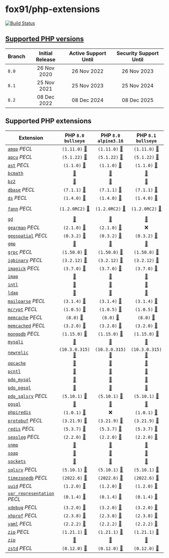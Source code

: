 # fox91/php-extensions

[![Build Status](https://github.com/fox91/docker-php-extensions/actions/workflows/ci.yaml/badge.svg)](https://github.com/fox91/docker-php-extensions/actions/workflows/ci.yaml)

## [Supported PHP versions](https://www.php.net/supported-versions.php)

Branch | Initial Release | Active Support Until | Security Support Until
-------|:---------------:|:--------------------:|:----------------------:
`8.0` | 26 Nov 2020 | 26 Nov 2022 | 26 Nov 2023
`8.1` | 25 Nov 2021 | 25 Nov 2023 | 25 Nov 2024
`8.2` | 08 Dec 2022 | 08 Dec 2024 | 08 Dec 2025

## Supported PHP extensions

Extension | PHP `8.0` `bullseye` | PHP `8.0` `alpine3.16` | PHP `8.1` `bullseye` | PHP `8.1` `alpine3.16` | PHP `8.2` `bullseye` | PHP `8.2` `alpine3.16`
----------|:--------------------:|:----------------------:|:--------------------:|:----------------------:|:--------------------:|:----------------------:
[`amqp`](https://pecl.php.net/package/amqp) _PECL_ | `(1.11.0)` [:whale:](8.0/bullseye/pecl_amqp/Dockerfile) | `(1.11.0)` [:whale:](8.0/alpine3.16/pecl_amqp/Dockerfile) | `(1.11.0)` [:whale:](8.1/bullseye/pecl_amqp/Dockerfile) | `(1.11.0)` [:whale:](8.1/alpine3.16/pecl_amqp/Dockerfile) | `(1.11.0)` [:whale:](8.2/bullseye/pecl_amqp/Dockerfile) | `(1.11.0)` [:whale:](8.2/alpine3.16/pecl_amqp/Dockerfile)
[`apcu`](https://pecl.php.net/package/apcu) _PECL_ | `(5.1.22)` [:whale:](8.0/bullseye/pecl_apcu/Dockerfile) | `(5.1.22)` [:whale:](8.0/alpine3.16/pecl_apcu/Dockerfile) | `(5.1.22)` [:whale:](8.1/bullseye/pecl_apcu/Dockerfile) | `(5.1.22)` [:whale:](8.1/alpine3.16/pecl_apcu/Dockerfile) | `(5.1.22)` [:whale:](8.2/bullseye/pecl_apcu/Dockerfile) | `(5.1.22)` [:whale:](8.2/alpine3.16/pecl_apcu/Dockerfile)
[`ast`](https://pecl.php.net/package/ast) _PECL_ | `(1.1.0)` [:whale:](8.0/bullseye/pecl_ast/Dockerfile) | `(1.1.0)` [:whale:](8.0/alpine3.16/pecl_ast/Dockerfile) | `(1.1.0)` [:whale:](8.1/bullseye/pecl_ast/Dockerfile) | `(1.1.0)` [:whale:](8.1/alpine3.16/pecl_ast/Dockerfile) | `(1.1.0)` [:whale:](8.2/bullseye/pecl_ast/Dockerfile) | `(1.1.0)` [:whale:](8.2/alpine3.16/pecl_ast/Dockerfile)
[`bcmath`](https://php.net/bcmath) | [:whale:](8.0/bullseye/bcmath/Dockerfile) | [:whale:](8.0/alpine3.16/bcmath/Dockerfile) | [:whale:](8.1/bullseye/bcmath/Dockerfile) | [:whale:](8.1/alpine3.16/bcmath/Dockerfile) | [:whale:](8.2/bullseye/bcmath/Dockerfile) | [:whale:](8.2/alpine3.16/bcmath/Dockerfile)
[`bz2`](https://php.net/bz2) | [:whale:](8.0/bullseye/bz2/Dockerfile) | [:whale:](8.0/alpine3.16/bz2/Dockerfile) | [:whale:](8.1/bullseye/bz2/Dockerfile) | [:whale:](8.1/alpine3.16/bz2/Dockerfile) | [:whale:](8.2/bullseye/bz2/Dockerfile) | [:whale:](8.2/alpine3.16/bz2/Dockerfile)
[`dbase`](https://pecl.php.net/package/dbase) _PECL_ | `(7.1.1)` [:whale:](8.0/bullseye/pecl_dbase/Dockerfile) | `(7.1.1)` [:whale:](8.0/alpine3.16/pecl_dbase/Dockerfile) | `(7.1.1)` [:whale:](8.1/bullseye/pecl_dbase/Dockerfile) | `(7.1.1)` [:whale:](8.1/alpine3.16/pecl_dbase/Dockerfile) | `(7.1.1)` [:whale:](8.2/bullseye/pecl_dbase/Dockerfile) | `(7.1.1)` [:whale:](8.2/alpine3.16/pecl_dbase/Dockerfile)
[`ds`](https://pecl.php.net/package/ds) _PECL_ | `(1.4.0)` [:whale:](8.0/bullseye/pecl_ds/Dockerfile) | `(1.4.0)` [:whale:](8.0/alpine3.16/pecl_ds/Dockerfile) | `(1.4.0)` [:whale:](8.1/bullseye/pecl_ds/Dockerfile) | `(1.4.0)` [:whale:](8.1/alpine3.16/pecl_ds/Dockerfile) | `(1.4.0)` [:whale:](8.2/bullseye/pecl_ds/Dockerfile) | `(1.4.0)` [:whale:](8.2/alpine3.16/pecl_ds/Dockerfile)
[`fann`](https://pecl.php.net/package/fann) _PECL_ | `(1.2.0RC2)` [:whale:](8.0/bullseye/pecl_fann/Dockerfile) | `(1.2.0RC2)` [:whale:](8.0/alpine3.16/pecl_fann/Dockerfile) | `(1.2.0RC2)` [:whale:](8.1/bullseye/pecl_fann/Dockerfile) | `(1.2.0RC2)` [:whale:](8.1/alpine3.16/pecl_fann/Dockerfile) | `(1.2.0RC2)` [:whale:](8.2/bullseye/pecl_fann/Dockerfile) | `(1.2.0RC2)` [:whale:](8.2/alpine3.16/pecl_fann/Dockerfile)
[`gd`](https://php.net/gd) | [:whale:](8.0/bullseye/gd/Dockerfile) | [:whale:](8.0/alpine3.16/gd/Dockerfile) | [:whale:](8.1/bullseye/gd/Dockerfile) | [:whale:](8.1/alpine3.16/gd/Dockerfile) | [:whale:](8.2/bullseye/gd/Dockerfile) | [:whale:](8.2/alpine3.16/gd/Dockerfile)
[`gearman`](https://pecl.php.net/package/gearman) _PECL_ | `(2.1.0)` [:whale:](8.0/bullseye/pecl_gearman/Dockerfile) | `(2.1.0)` [:whale:](8.0/alpine3.16/pecl_gearman/Dockerfile) | :x: | :x: | :x: | :x:
[`geospatial`](https://pecl.php.net/package/geospatial) _PECL_ | `(0.3.2)` [:whale:](8.0/bullseye/pecl_geospatial/Dockerfile) | `(0.3.2)` [:whale:](8.0/alpine3.16/pecl_geospatial/Dockerfile) | `(0.3.2)` [:whale:](8.1/bullseye/pecl_geospatial/Dockerfile) | `(0.3.2)` [:whale:](8.1/alpine3.16/pecl_geospatial/Dockerfile) | `(0.3.2)` [:whale:](8.2/bullseye/pecl_geospatial/Dockerfile) | `(0.3.2)` [:whale:](8.2/alpine3.16/pecl_geospatial/Dockerfile)
[`gmp`](https://php.net/gmp) | [:whale:](8.0/bullseye/gmp/Dockerfile) | [:whale:](8.0/alpine3.16/gmp/Dockerfile) | [:whale:](8.1/bullseye/gmp/Dockerfile) | [:whale:](8.1/alpine3.16/gmp/Dockerfile) | [:whale:](8.2/bullseye/gmp/Dockerfile) | [:whale:](8.2/alpine3.16/gmp/Dockerfile)
[`grpc`](https://pecl.php.net/package/grpc) _PECL_ | `(1.50.0)` [:whale:](8.0/bullseye/pecl_grpc/Dockerfile) | `(1.50.0)` [:whale:](8.0/alpine3.16/pecl_grpc/Dockerfile) | `(1.50.0)` [:whale:](8.1/bullseye/pecl_grpc/Dockerfile) | `(1.50.0)` [:whale:](8.1/alpine3.16/pecl_grpc/Dockerfile) | `(1.50.0)` [:whale:](8.2/bullseye/pecl_grpc/Dockerfile) | `(1.50.0)` [:whale:](8.2/alpine3.16/pecl_grpc/Dockerfile)
[`igbinary`](https://pecl.php.net/package/igbinary) _PECL_ | `(3.2.12)` [:whale:](8.0/bullseye/pecl_igbinary/Dockerfile) | `(3.2.12)` [:whale:](8.0/alpine3.16/pecl_igbinary/Dockerfile) | `(3.2.12)` [:whale:](8.1/bullseye/pecl_igbinary/Dockerfile) | `(3.2.12)` [:whale:](8.1/alpine3.16/pecl_igbinary/Dockerfile) | `(3.2.12)` [:whale:](8.2/bullseye/pecl_igbinary/Dockerfile) | `(3.2.12)` [:whale:](8.2/alpine3.16/pecl_igbinary/Dockerfile)
[`imagick`](https://pecl.php.net/package/imagick) _PECL_ | `(3.7.0)` [:whale:](8.0/bullseye/pecl_imagick/Dockerfile) | `(3.7.0)` [:whale:](8.0/alpine3.16/pecl_imagick/Dockerfile) | `(3.7.0)` [:whale:](8.1/bullseye/pecl_imagick/Dockerfile) | `(3.7.0)` [:whale:](8.1/alpine3.16/pecl_imagick/Dockerfile) | `(3.7.0)` [:whale:](8.2/bullseye/pecl_imagick/Dockerfile) | `(3.7.0)` [:whale:](8.2/alpine3.16/pecl_imagick/Dockerfile)
[`imap`](https://php.net/imap) | [:whale:](8.0/bullseye/imap/Dockerfile) | [:whale:](8.0/alpine3.16/imap/Dockerfile) | [:whale:](8.1/bullseye/imap/Dockerfile) | :x: | [:whale:](8.2/bullseye/imap/Dockerfile) | :x:
[`intl`](https://php.net/intl) | [:whale:](8.0/bullseye/intl/Dockerfile) | [:whale:](8.0/alpine3.16/intl/Dockerfile) | [:whale:](8.1/bullseye/intl/Dockerfile) | [:whale:](8.1/alpine3.16/intl/Dockerfile) | [:whale:](8.2/bullseye/intl/Dockerfile) | [:whale:](8.2/alpine3.16/intl/Dockerfile)
[`ldap`](https://php.net/ldap) | [:whale:](8.0/bullseye/ldap/Dockerfile) | [:whale:](8.0/alpine3.16/ldap/Dockerfile) | [:whale:](8.1/bullseye/ldap/Dockerfile) | [:whale:](8.1/alpine3.16/ldap/Dockerfile) | [:whale:](8.2/bullseye/ldap/Dockerfile) | [:whale:](8.2/alpine3.16/ldap/Dockerfile)
[`mailparse`](https://pecl.php.net/package/mailparse) _PECL_ | `(3.1.4)` [:whale:](8.0/bullseye/pecl_mailparse/Dockerfile) | `(3.1.4)` [:whale:](8.0/alpine3.16/pecl_mailparse/Dockerfile) | `(3.1.4)` [:whale:](8.1/bullseye/pecl_mailparse/Dockerfile) | `(3.1.4)` [:whale:](8.1/alpine3.16/pecl_mailparse/Dockerfile) | `(3.1.4)` [:whale:](8.2/bullseye/pecl_mailparse/Dockerfile) | `(3.1.4)` [:whale:](8.2/alpine3.16/pecl_mailparse/Dockerfile)
[`mcrypt`](https://pecl.php.net/package/mcrypt) _PECL_ | `(1.0.5)` [:whale:](8.0/bullseye/pecl_mcrypt/Dockerfile) | `(1.0.5)` [:whale:](8.0/alpine3.16/pecl_mcrypt/Dockerfile) | `(1.0.5)` [:whale:](8.1/bullseye/pecl_mcrypt/Dockerfile) | `(1.0.5)` [:whale:](8.1/alpine3.16/pecl_mcrypt/Dockerfile) | `(1.0.5)` [:whale:](8.2/bullseye/pecl_mcrypt/Dockerfile) | `(1.0.5)` [:whale:](8.2/alpine3.16/pecl_mcrypt/Dockerfile)
[`memcache`](https://pecl.php.net/package/memcache) _PECL_ | `(8.0)` [:whale:](8.0/bullseye/pecl_memcache/Dockerfile) | `(8.0)` [:whale:](8.0/alpine3.16/pecl_memcache/Dockerfile) | `(8.0)` [:whale:](8.1/bullseye/pecl_memcache/Dockerfile) | `(8.0)` [:whale:](8.1/alpine3.16/pecl_memcache/Dockerfile) | `(8.0)` [:whale:](8.2/bullseye/pecl_memcache/Dockerfile) | `(8.0)` [:whale:](8.2/alpine3.16/pecl_memcache/Dockerfile)
[`memcached`](https://pecl.php.net/package/memcached) _PECL_ | `(3.2.0)` [:whale:](8.0/bullseye/pecl_memcached/Dockerfile) | `(3.2.0)` [:whale:](8.0/alpine3.16/pecl_memcached/Dockerfile) | `(3.2.0)` [:whale:](8.1/bullseye/pecl_memcached/Dockerfile) | `(3.2.0)` [:whale:](8.1/alpine3.16/pecl_memcached/Dockerfile) | `(3.2.0)` [:whale:](8.2/bullseye/pecl_memcached/Dockerfile) | `(3.2.0)` [:whale:](8.2/alpine3.16/pecl_memcached/Dockerfile)
[`mongodb`](https://pecl.php.net/package/mongodb) _PECL_ | `(1.15.0)` [:whale:](8.0/bullseye/pecl_mongodb/Dockerfile) | `(1.15.0)` [:whale:](8.0/alpine3.16/pecl_mongodb/Dockerfile) | `(1.15.0)` [:whale:](8.1/bullseye/pecl_mongodb/Dockerfile) | `(1.15.0)` [:whale:](8.1/alpine3.16/pecl_mongodb/Dockerfile) | `(1.15.0)` [:whale:](8.2/bullseye/pecl_mongodb/Dockerfile) | `(1.15.0)` [:whale:](8.2/alpine3.16/pecl_mongodb/Dockerfile)
[`mysqli`](https://php.net/mysqli) | [:whale:](8.0/bullseye/mysqli/Dockerfile) | [:whale:](8.0/alpine3.16/mysqli/Dockerfile) | [:whale:](8.1/bullseye/mysqli/Dockerfile) | [:whale:](8.1/alpine3.16/mysqli/Dockerfile) | [:whale:](8.2/bullseye/mysqli/Dockerfile) | [:whale:](8.2/alpine3.16/mysqli/Dockerfile)
[`newrelic`](https://docs.newrelic.com/docs/apm/agents/php-agent/) | `(10.3.0.315)` [:whale:](8.0/bullseye/newrelic/Dockerfile) | `(10.3.0.315)` [:whale:](8.0/alpine3.16/newrelic/Dockerfile) | `(10.3.0.315)` [:whale:](8.1/bullseye/newrelic/Dockerfile) | `(10.3.0.315)` [:whale:](8.1/alpine3.16/newrelic/Dockerfile) | :x: | :x:
[`opcache`](https://php.net/opcache) | [:whale:](8.0/bullseye/opcache/Dockerfile) | [:whale:](8.0/alpine3.16/opcache/Dockerfile) | [:whale:](8.1/bullseye/opcache/Dockerfile) | [:whale:](8.1/alpine3.16/opcache/Dockerfile) | [:whale:](8.2/bullseye/opcache/Dockerfile) | [:whale:](8.2/alpine3.16/opcache/Dockerfile)
[`pcntl`](https://php.net/pcntl) | [:whale:](8.0/bullseye/pcntl/Dockerfile) | [:whale:](8.0/alpine3.16/pcntl/Dockerfile) | [:whale:](8.1/bullseye/pcntl/Dockerfile) | [:whale:](8.1/alpine3.16/pcntl/Dockerfile) | [:whale:](8.2/bullseye/pcntl/Dockerfile) | [:whale:](8.2/alpine3.16/pcntl/Dockerfile)
[`pdo_mysql`](https://php.net/pdo_mysql) | [:whale:](8.0/bullseye/pdo_mysql/Dockerfile) | [:whale:](8.0/alpine3.16/pdo_mysql/Dockerfile) | [:whale:](8.1/bullseye/pdo_mysql/Dockerfile) | [:whale:](8.1/alpine3.16/pdo_mysql/Dockerfile) | [:whale:](8.2/bullseye/pdo_mysql/Dockerfile) | [:whale:](8.2/alpine3.16/pdo_mysql/Dockerfile)
[`pdo_pgsql`](https://php.net/pdo_pgsql) | [:whale:](8.0/bullseye/pdo_pgsql/Dockerfile) | [:whale:](8.0/alpine3.16/pdo_pgsql/Dockerfile) | [:whale:](8.1/bullseye/pdo_pgsql/Dockerfile) | [:whale:](8.1/alpine3.16/pdo_pgsql/Dockerfile) | [:whale:](8.2/bullseye/pdo_pgsql/Dockerfile) | [:whale:](8.2/alpine3.16/pdo_pgsql/Dockerfile)
[`pdo_sqlsrv`](https://pecl.php.net/package/pdo_sqlsrv) _PECL_ | `(5.10.1)` [:whale:](8.0/bullseye/pecl_pdo_sqlsrv/Dockerfile) | `(5.10.1)` [:whale:](8.0/alpine3.16/pecl_pdo_sqlsrv/Dockerfile) | `(5.10.1)` [:whale:](8.1/bullseye/pecl_pdo_sqlsrv/Dockerfile) | `(5.10.1)` [:whale:](8.1/alpine3.16/pecl_pdo_sqlsrv/Dockerfile) | `(5.10.1)` [:whale:](8.2/bullseye/pecl_pdo_sqlsrv/Dockerfile) | `(5.10.1)` [:whale:](8.2/alpine3.16/pecl_pdo_sqlsrv/Dockerfile)
[`pgsql`](https://php.net/pgsql) | [:whale:](8.0/bullseye/pgsql/Dockerfile) | [:whale:](8.0/alpine3.16/pgsql/Dockerfile) | [:whale:](8.1/bullseye/pgsql/Dockerfile) | [:whale:](8.1/alpine3.16/pgsql/Dockerfile) | [:whale:](8.2/bullseye/pgsql/Dockerfile) | [:whale:](8.2/alpine3.16/pgsql/Dockerfile)
[`phpiredis`](https://github.com/nrk/phpiredis) | `(1.0.1)` [:whale:](8.0/bullseye/phpiredis/Dockerfile) | :x: | `(1.0.1)` [:whale:](8.1/bullseye/phpiredis/Dockerfile) | :x: | `(1.0.1)` [:whale:](8.2/bullseye/phpiredis/Dockerfile) | :x:
[`protobuf`](https://pecl.php.net/package/protobuf) _PECL_ | `(3.21.9)` [:whale:](8.0/bullseye/pecl_protobuf/Dockerfile) | `(3.21.9)` [:whale:](8.0/alpine3.16/pecl_protobuf/Dockerfile) | `(3.21.9)` [:whale:](8.1/bullseye/pecl_protobuf/Dockerfile) | `(3.21.9)` [:whale:](8.1/alpine3.16/pecl_protobuf/Dockerfile) | `(3.21.9)` [:whale:](8.2/bullseye/pecl_protobuf/Dockerfile) | `(3.21.9)` [:whale:](8.2/alpine3.16/pecl_protobuf/Dockerfile)
[`redis`](https://pecl.php.net/package/redis) _PECL_ | `(5.3.7)` [:whale:](8.0/bullseye/pecl_redis/Dockerfile) | `(5.3.7)` [:whale:](8.0/alpine3.16/pecl_redis/Dockerfile) | `(5.3.7)` [:whale:](8.1/bullseye/pecl_redis/Dockerfile) | `(5.3.7)` [:whale:](8.1/alpine3.16/pecl_redis/Dockerfile) | `(5.3.7)` [:whale:](8.2/bullseye/pecl_redis/Dockerfile) | `(5.3.7)` [:whale:](8.2/alpine3.16/pecl_redis/Dockerfile)
[`seaslog`](https://pecl.php.net/package/seaslog) _PECL_ | `(2.2.0)` [:whale:](8.0/bullseye/pecl_seaslog/Dockerfile) | `(2.2.0)` [:whale:](8.0/alpine3.16/pecl_seaslog/Dockerfile) | `(2.2.0)` [:whale:](8.1/bullseye/pecl_seaslog/Dockerfile) | `(2.2.0)` [:whale:](8.1/alpine3.16/pecl_seaslog/Dockerfile) | `(2.2.0)` [:whale:](8.2/bullseye/pecl_seaslog/Dockerfile) | `(2.2.0)` [:whale:](8.2/alpine3.16/pecl_seaslog/Dockerfile)
[`snmp`](https://php.net/snmp) | [:whale:](8.0/bullseye/snmp/Dockerfile) | [:whale:](8.0/alpine3.16/snmp/Dockerfile) | [:whale:](8.1/bullseye/snmp/Dockerfile) | [:whale:](8.1/alpine3.16/snmp/Dockerfile) | [:whale:](8.2/bullseye/snmp/Dockerfile) | [:whale:](8.2/alpine3.16/snmp/Dockerfile)
[`soap`](https://php.net/soap) | [:whale:](8.0/bullseye/soap/Dockerfile) | [:whale:](8.0/alpine3.16/soap/Dockerfile) | [:whale:](8.1/bullseye/soap/Dockerfile) | [:whale:](8.1/alpine3.16/soap/Dockerfile) | [:whale:](8.2/bullseye/soap/Dockerfile) | [:whale:](8.2/alpine3.16/soap/Dockerfile)
[`sockets`](https://php.net/sockets) | [:whale:](8.0/bullseye/sockets/Dockerfile) | [:whale:](8.0/alpine3.16/sockets/Dockerfile) | [:whale:](8.1/bullseye/sockets/Dockerfile) | [:whale:](8.1/alpine3.16/sockets/Dockerfile) | [:whale:](8.2/bullseye/sockets/Dockerfile) | [:whale:](8.2/alpine3.16/sockets/Dockerfile)
[`sqlsrv`](https://pecl.php.net/package/sqlsrv) _PECL_ | `(5.10.1)` [:whale:](8.0/bullseye/pecl_sqlsrv/Dockerfile) | `(5.10.1)` [:whale:](8.0/alpine3.16/pecl_sqlsrv/Dockerfile) | `(5.10.1)` [:whale:](8.1/bullseye/pecl_sqlsrv/Dockerfile) | `(5.10.1)` [:whale:](8.1/alpine3.16/pecl_sqlsrv/Dockerfile) | `(5.10.1)` [:whale:](8.2/bullseye/pecl_sqlsrv/Dockerfile) | `(5.10.1)` [:whale:](8.2/alpine3.16/pecl_sqlsrv/Dockerfile)
[`timezonedb`](https://pecl.php.net/package/timezonedb) _PECL_ | `(2022.6)` [:whale:](8.0/bullseye/pecl_timezonedb/Dockerfile) | `(2022.6)` [:whale:](8.0/alpine3.16/pecl_timezonedb/Dockerfile) | `(2022.6)` [:whale:](8.1/bullseye/pecl_timezonedb/Dockerfile) | `(2022.6)` [:whale:](8.1/alpine3.16/pecl_timezonedb/Dockerfile) | `(2022.6)` [:whale:](8.2/bullseye/pecl_timezonedb/Dockerfile) | `(2022.6)` [:whale:](8.2/alpine3.16/pecl_timezonedb/Dockerfile)
[`uuid`](https://pecl.php.net/package/uuid) _PECL_ | `(1.2.0)` [:whale:](8.0/bullseye/pecl_uuid/Dockerfile) | `(1.2.0)` [:whale:](8.0/alpine3.16/pecl_uuid/Dockerfile) | `(1.2.0)` [:whale:](8.1/bullseye/pecl_uuid/Dockerfile) | `(1.2.0)` [:whale:](8.1/alpine3.16/pecl_uuid/Dockerfile) | `(1.2.0)` [:whale:](8.2/bullseye/pecl_uuid/Dockerfile) | `(1.2.0)` [:whale:](8.2/alpine3.16/pecl_uuid/Dockerfile)
[`var_representation`](https://pecl.php.net/package/var_representation) _PECL_ | `(0.1.4)` [:whale:](8.0/bullseye/pecl_var_representation/Dockerfile) | `(0.1.4)` [:whale:](8.0/alpine3.16/pecl_var_representation/Dockerfile) | `(0.1.4)` [:whale:](8.1/bullseye/pecl_var_representation/Dockerfile) | `(0.1.4)` [:whale:](8.1/alpine3.16/pecl_var_representation/Dockerfile) | `(0.1.4)` [:whale:](8.2/bullseye/pecl_var_representation/Dockerfile) | `(0.1.4)` [:whale:](8.2/alpine3.16/pecl_var_representation/Dockerfile)
[`xdebug`](https://pecl.php.net/package/xdebug) _PECL_ | `(3.2.0)` [:whale:](8.0/bullseye/pecl_xdebug/Dockerfile) | `(3.2.0)` [:whale:](8.0/alpine3.16/pecl_xdebug/Dockerfile) | `(3.2.0)` [:whale:](8.1/bullseye/pecl_xdebug/Dockerfile) | `(3.2.0)` [:whale:](8.1/alpine3.16/pecl_xdebug/Dockerfile) | `(3.2.0)` [:whale:](8.2/bullseye/pecl_xdebug/Dockerfile) | `(3.2.0)` [:whale:](8.2/alpine3.16/pecl_xdebug/Dockerfile)
[`xhprof`](https://pecl.php.net/package/xhprof) _PECL_ | `(2.3.8)` [:whale:](8.0/bullseye/pecl_xhprof/Dockerfile) | `(2.3.8)` [:whale:](8.0/alpine3.16/pecl_xhprof/Dockerfile) | `(2.3.8)` [:whale:](8.1/bullseye/pecl_xhprof/Dockerfile) | `(2.3.8)` [:whale:](8.1/alpine3.16/pecl_xhprof/Dockerfile) | `(2.3.8)` [:whale:](8.2/bullseye/pecl_xhprof/Dockerfile) | `(2.3.8)` [:whale:](8.2/alpine3.16/pecl_xhprof/Dockerfile)
[`yaml`](https://pecl.php.net/package/yaml) _PECL_ | `(2.2.2)` [:whale:](8.0/bullseye/pecl_yaml/Dockerfile) | `(2.2.2)` [:whale:](8.0/alpine3.16/pecl_yaml/Dockerfile) | `(2.2.2)` [:whale:](8.1/bullseye/pecl_yaml/Dockerfile) | `(2.2.2)` [:whale:](8.1/alpine3.16/pecl_yaml/Dockerfile) | `(2.2.2)` [:whale:](8.2/bullseye/pecl_yaml/Dockerfile) | `(2.2.2)` [:whale:](8.2/alpine3.16/pecl_yaml/Dockerfile)
[`zip`](https://pecl.php.net/package/zip) _PECL_ | `(1.21.1)` [:whale:](8.0/bullseye/pecl_zip/Dockerfile) | `(1.21.1)` [:whale:](8.0/alpine3.16/pecl_zip/Dockerfile) | `(1.21.1)` [:whale:](8.1/bullseye/pecl_zip/Dockerfile) | `(1.21.1)` [:whale:](8.1/alpine3.16/pecl_zip/Dockerfile) | `(1.21.1)` [:whale:](8.2/bullseye/pecl_zip/Dockerfile) | `(1.21.1)` [:whale:](8.2/alpine3.16/pecl_zip/Dockerfile)
[`zip`](https://php.net/zip) | [:whale:](8.0/bullseye/zip/Dockerfile) | [:whale:](8.0/alpine3.16/zip/Dockerfile) | [:whale:](8.1/bullseye/zip/Dockerfile) | [:whale:](8.1/alpine3.16/zip/Dockerfile) | [:whale:](8.2/bullseye/zip/Dockerfile) | [:whale:](8.2/alpine3.16/zip/Dockerfile)
[`zstd`](https://pecl.php.net/package/zstd) _PECL_ | `(0.12.0)` [:whale:](8.0/bullseye/pecl_zstd/Dockerfile) | `(0.12.0)` [:whale:](8.0/alpine3.16/pecl_zstd/Dockerfile) | `(0.12.0)` [:whale:](8.1/bullseye/pecl_zstd/Dockerfile) | `(0.12.0)` [:whale:](8.1/alpine3.16/pecl_zstd/Dockerfile) | `(0.12.0)` [:whale:](8.2/bullseye/pecl_zstd/Dockerfile) | `(0.12.0)` [:whale:](8.2/alpine3.16/pecl_zstd/Dockerfile)
